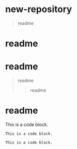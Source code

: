 # new-repository

> readme

readme
==

# readme
> readme
>> readme

readme
==

This is a code block.

    This is a code block.

    This is a code block.
  
  
